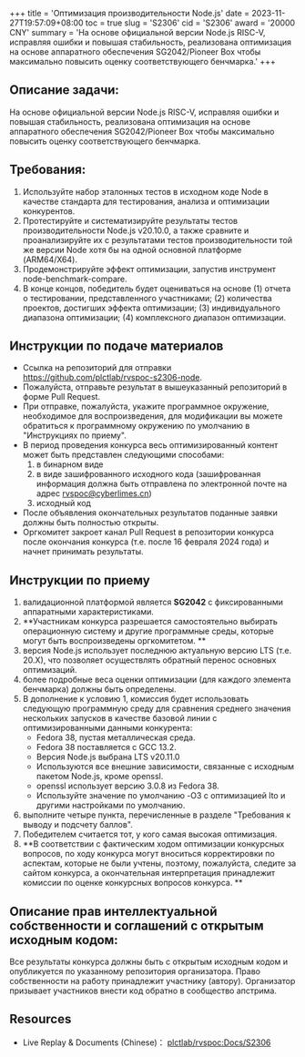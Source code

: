 +++
title = 'Оптимизация производительности Node.js'
date = 2023-11-27T19:57:09+08:00
toc = true
slug = 'S2306'
cid = 'S2306'
award = '20000 CNY'
summary = 'На основе официальной версии Node.js RISC-V, исправляя ошибки и повышая стабильность, реализована оптимизация на основе аппаратного обеспечения SG2042/Pioneer Box чтобы максимально повысить оценку соответствующего бенчмарка.'
+++

## Описание задачи:

На основе официальной версии Node.js RISC-V, исправляя ошибки и повышая стабильность, реализована оптимизация на основе аппаратного обеспечения SG2042/Pioneer Box чтобы максимально повысить оценку соответствующего бенчмарка.

## Требования:

1. Используйте набор эталонных тестов в исходном коде Node в качестве стандарта для тестирования, анализа и оптимизации конкурентов.
2. Протестируйте и систематизируйте результаты тестов производительности Node.js v20.10.0, а также сравните и проанализируйте их с результатами тестов производительности той же версии Node хотя бы на одной основной платформе (ARM64/X64).
3. Продемонстрируйте эффект оптимизации, запустив инструмент node-benchmark-compare.
4. В конце концов, победитель будет оцениваться на основе (1) отчета о тестировании, представленного участниками; (2) количества проектов, достигших эффекта оптимизации; (3) индивидуального диапазона оптимизации; (4) комплексного диапазон оптимизации.

## Инструкции по подаче материалов

* Ссылка на репозиторий для отправки https://github.com/plctlab/rvspoc-s2306-node.
* Пожалуйста, отправьте результат в вышеуказанный репозиторий в форме Pull Request.
* При отправке, пожалуйста, укажите программное окружение, необходимое для воспроизведения, для модификации вы можете обратиться к программному окружению по умолчанию в "Инструкциях по приему".
* В период проведения конкурса весь оптимизированный контент может быть представлен следующими способами:
  1. в бинарном виде
  2. в виде зашифрованного исходного кода (зашифрованная информация должна быть отправлена по электронной почте на адрес rvspoc@cyberlimes.cn)
  3. исходный код
* После объявления окончательных результатов поданные заявки должны быть полностью открыты.
* Оргкомитет закроет канал Pull Request в репозитории конкурса после окончания конкурса (т.е. после 16 февраля 2024 года) и начнет принимать результаты.

## Инструкции по приему

1. валидационной платформой является **SG2042** с фиксированными аппаратными характеристиками.
2. **Участникам конкурса разрешается самостоятельно выбирать операционную систему и другие программные среды, которые могут быть воспроизведены оргкомитетом. **
3. версия Node.js использует последнюю актуальную версию LTS (т.е. 20.X), что позволяет осуществлять обратный перенос основных оптимизаций.
4. более подробные веса оценки оптимизации (для каждого элемента бенчмарка) должны быть определены. 
5. В дополнение к условию 1, комиссия будет использовать следующую программную среду для сравнения среднего значения нескольких запусков в качестве базовой линии с оптимизированными данными конкурента:
   - Fedora 38, пустая металлическая среда.
   - Fedora 38 поставляется с GCC 13.2.
   - Версия Node.js выбрана LTS v20.11.0
   - Используются все внешние зависимости, связанные с исходным пакетом Node.js, кроме openssl.
   - openssl использует версию 3.0.8 из Fedora 38.
   - Используйте значение по умолчанию -O3 с оптимизацией lto и другими настройками по умолчанию.
6. выполните четыре пункта, перечисленные в разделе "Требования к выводу и подсчету баллов". 
7. Победителем считается тот, у кого самая высокая оптимизация.
8. **В соответствии с фактическим ходом оптимизации конкурсных вопросов, по ходу конкурса могут вноситься корректировки по аспектам, которые не были учтены, поэтому, пожалуйста, следите за сайтом конкурса, а окончательная интерпретация принадлежит комиссии по оценке конкурсных вопросов конкурса. **

## Описание прав интеллектуальной собственности и соглашений с открытым исходным кодом:
Все результаты конкурса должны быть с открытым исходным кодом и опубликуется по указанному репозитория организатора. Право собственности на работу принадлежит участнику (автору). Организатор призывает участников внести код обратно в сообщество апстрима.

## Resources

* Live Replay & Documents (Chinese)： [plctlab/rvspoc:Docs/S2306](https://github.com/plctlab/rvspoc/tree/main/Docs/S2306)
